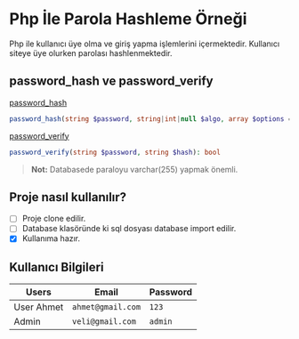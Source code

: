 ﻿# Php İle Parola Hashleme Örneği
Php ile kullanıcı üye olma ve giriş yapma işlemlerini içermektedir. Kullanıcı siteye üye olurken parolası hashlenmektedir.

## password_hash ve password_verify
 [password_hash](https://www.php.net/manual/en/function.password-hash.php)
 ```php
password_hash(string $password, string|int|null $algo, array $options = []): string
```
 [password_verify](https://www.php.net/manual/en/function.password-verify.php)

 ```php
password_verify(string $password, string $hash): bool
```
> **Not:** Databasede paraloyu varchar(255) yapmak önemli.

 ## Proje nasıl kullanılır?
- [ ] Proje clone edilir.
- [ ] Database klasöründe ki sql dosyası database import edilir.
- [X] Kullanıma hazır.

## Kullanıcı Bilgileri


| Users               |Email                          |Password                         |
|----------------|-------------------------------|-----------------------------|
|User Ahmet          |`ahmet@gmail.com`                     |`123`           |
|Admin               |`veli@gmail.com`                     |`admin`
